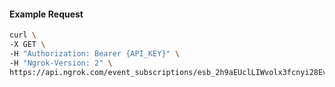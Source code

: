 <!-- Code generated for API Clients. DO NOT EDIT. -->

#### Example Request

```bash
curl \
-X GET \
-H "Authorization: Bearer {API_KEY}" \
-H "Ngrok-Version: 2" \
https://api.ngrok.com/event_subscriptions/esb_2h9aEUclLIWvolx3fcnyi28Evfy/sources/ip_policy_updated.v0
```
